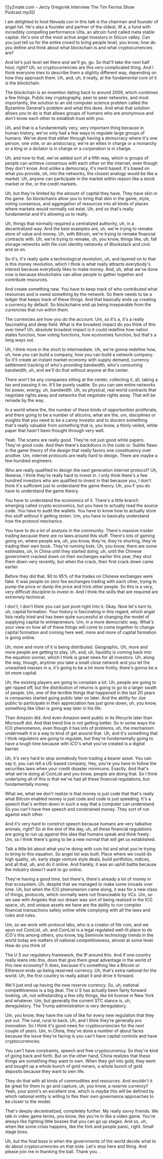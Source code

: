 ![[y2mate.com - Jerzy Gregorek Interview  The Tim Ferriss Show Podcast.mp3]]


I am delighted to host Nevada con in this talk is the chairman and founder of angel list. He's also a founder and partner of the oldest. W a, a fund with incredibly compelling performance Ulta, an altcoin fund called meta stable capital. He's one of the most active angel investors in Silicon valley. Can you just tell us for the entire crowd to bring people level, you know, how do you define and think about what blockchain is and what cryptocurrencies are?

And let's just level set there and we'll go, go. So that'll take the next half hour, right? Uh, so cryptocurrencies are this very complicated thing. And I think everyone tries to describe them a slightly different way, depending on how they approach them. Uh, and, uh, it really, at the fundamental core of it is the blockchain.

The blockchain is an invention dating back to around 2009, which combines a few things. Public key cryptography, peer to peer networks, and most importantly, the solution to an old computer science problem called the Byzantine General's problem and what this does. And what that solution allows you to do is that allows groups of humans who are anonymous and don't know each other to establish trust with you.

Uh, and that is a fundamentally very, very important thing because in human history, we've only had a few ways to regulate large groups of humans. We've done that either through having a democracy where it's one person, one vote, or an aristocracy, we're an elites in charge or a monarchy or a king or a dictator is in charge or a corporation is in charge.

Uh, and now to that, we've added sort of a fifth way, which is groups of people can achieve consensus with each other on the internet, even though they don't know. And unlike a democracy, it's merit based. It's based on what you provide, uh, into the networks, the closest analogy would be like a market. Uh, anyone can participate in the market within reason like a stock market or the, or the credit markets.

Uh, but they're limited by the amount of capital they have. They have skin in the game. So blockchains allow you to bring that skin in the game, style, voting consensus, and aggregation of resources into all kinds of places where markets would normally not exist. Uh, and so that's really fundamental and it's allowing us to really.

Uh, things that normally required a centralized authority, uh, in a decentralized way. And the best examples are, uh, we're trying to remake store of value and money. Uh, with Bitcoin, we're trying to remake financial contracts with. Uh, we're trying to remake, uh, you know, things like, uh, fall storage networks with file coin identity networks of Blockstack and civic and so on.

So it's, it's really quite a technological revolution, uh, and layered on to that is this money revolution, which I think is what really attracts everybody's interest because everybody likes to make money. And, uh, what we've done now is because blockchains can allow people to gather together and contribute resources.

And create something new. You have to keep track of who contributed what resources and is owed something by the network. So there needs to be a ledger that keeps track of these things. And that basically ends up creating a currency by default. So blockchains end up being inseparable from the currencies that run within them.

The currencies are how you do the account. Um, so it's a, it's a really fascinating and deep field. What is the broadest impact do you think of this over time? Uh, absolute broadest impact is it could redefine how nation states function, how voting functions, how economies function, but that's a long ways out.

Uh, I think more in the short to intermediate. Uh, we're gonna redefine how, uh, how you can build a company, how you can build a network company. So it'll create an instant market economy with supply demand, currency settlement tracking of who's providing bandwidth, who's consuming bandwidth, uh, and we'll do that without anyone at the center.

There won't be any companies sitting at the center, collecting it, all, taking a tax and passing it on. It'll be purely usable. So you can see entire networks for power, energy, uh, bandwidth. Uh,  so physical, real world contracts that negotiate rights away and networks that negotiate rights away. That will be remade by the way.

In a world where the, the number of these kinds of opportunities proliferate, and there going to be a number of altcoins, what are the, um, disciplines or insights that you need to be a canny investor and to discern something that's really valuable from something that is, you know, a thinly veiled, white paper that hasn't been thought through very well.

Yeah. The scams are really good. They're not just good white papers. They're good code. And then there's backdoors in the code or. Subtle flaws in the game theory of the design that really favors one constituency over another. Um, internet protocols are really hard to design. There are maybe a few hundred engineers.

Who are really qualified to design the next generation internet protocol? Uh, likewise, I think they're really hard to invest in. I only think there's a few hundred investors who are qualified to invest in that because you, I don't think it's sufficient just to understand the game theory. Uh, you F you do have to understand the game theory.

You have to understand the economics of it. There's a little branch emerging called crypto economics, but you have to actually read the source code. You have to audit the wallets. You have to know how to actually store this stuff without it getting stolen. Um, you have to basically understand how the protocol mechanics.

You have to do a lot of analysis in the community. There's massive insider trading because there are no laws around this stuff. There's lots of gaming going on, where people are, uh, you know, they're, they're shorting, they're trading their own book. They're running bots. Uh, you know, there are some estimates, uh, in China until they started doing, uh, until the Chinese government cracked down on their exchanges earlier this year, they shut them down very recently, but when the crack, their first crack down came earlier.

Before they did that. 90 to 95% of the trades on Chinese exchanges were fake. It was people on zero fee exchanges trading with each other, trying to pump the price or dump the price and trick other people. So this is a very, very difficult discipline to invest in. And I think the skills that are required are extremely technical.

I don't, I don't think you can just pivot right into it. Okay. Now let's turn to, uh, capital formation. Your history is fascinating in this regard, which angel lists really tried and has been quite successful at changing the model of supplying capital to entrepreneurs. Um, in a more democratic way. What's your view on how all of these things will come to come together to change capital formation and coming here well, more and more of capital formation is going online.

Uh, more and more of it is being distributed. Geographic. Uh, more and more people are getting to play. Uh, and, uh, liquidity is coming back into the equation sooner, which I think is great news for all investors. Uh, along the way, though, anytime you take a small close network and you let the unwashed masses in a, it's going to be a lot more frothy, there's gonna be a lot more capital.

Uh, the existing players are going to complain a lot. Uh, people are going to get ripped off, but the distribution of returns is going to go to a larger swath of people. Um, one of the terrible things that happened in the last 20 years is companies started going public later on later. And the ability for Joe public to participate in their appreciation has just gone down, uh, you know, something like Uber is going way later in his life.

Than Amazon did. And even Amazon went public in its lifecycle later than Microsoft did. And that trend line is not getting better. So in some ways the ICO phenomenon, even though it has lots of problems, uh, the mechanism underneath it is a way to kind of get around that. Uh, and it's something that I think regulators are going to regulate, but they're fundamentally going to have a tough time because with ICO's what you've created is a digital barrier.

Uh, it's very hard to stop somebody from trading a bearer asset. You can say it, you can tell a US-based company, Hey, you're you have to follow the securities laws when your credit disaster minimums. Exactly. And that's what we're doing at CoinList and you know, people are doing that. So I think underlying all of this is that we've had all these financial regulations, but fundamentally money.

What we, what we don't realize is that money is just code that that's really what Bitcoin enabled money is just code and code is just speeding. It's a speech that's written down in such a way that a computer can understand. So you can't have free speech and constrained money. They sort of run against each other.

And it's very hard to constrict speech because humans are very talkative animals, right? So at the end of the day, uh, all these financial regulations are going to run up against this idea that humans speak and think freely. Um, so I think there's going to be a new normal that will get us established.

Talk a little bit about what you're doing with coin list and what you're trying to bring to this equation. So angel list was built. Place where we could do high quality, uh, early stage venture style deals, build portfolios, indices, and all that, uh, and do it online. And frankly, it was an uphill battle because the industry doesn't want to go online.

They're having a good time, but there's, there's already a lot of money in that ecosystem. Uh, despite that we managed to make some inroads over time. Uh, but when the ICO phenomenon came along, it was for a new class of things, protocols, which normally were not financeable by VCs. Um, so we saw with Angeles that our dream was sort of being realized in the ICO space, uh, and unique assets we have are the ability to run complex financial transactions safely online while complying with all the laws and rules and rules.

Um, so we work with protocol labs, who is a creator of file coin, and we spun out CoinList, uh, and CoinList is a legal regulated well-lit place to do ICO's this among others, you know, big Seminole technology trends in the world today are matters of national competitiveness, almost at some level. How do you think of.

The U S our regulatory framework, the IP around this. And if one country really leans into this, does that give them great advantage in the world of this new economy? It does, because it's something like a Bitcoin or Ethereum ends up being reserved currency. Uh, that's extra national for the world. Uh, the first country to really adopt it and drive it forward.

We'll just end up having the new reserve currency. So, uh, national competitiveness is a big deal. The U S has actually been fairly forward looking, uh, not withstanding a few silly things, like bit license in New York and whatever. Um, but generally the current STC stance is, uh, deregulatory. The Trump administration is very deregulatory.

Um, you know, they have the rule of like for every new regulation that they put out. The rural, rural to back. Uh, and I think they're generally pro innovation. So I think it's good news for cryptocurrencies for the next couple of years. Um, in China, they've done a number of about faces because the issue they're facing is you can't have capital controls and have cryptocurrencies.

You can't have constraints, speech and free cryptocurrency. So they're kind of going back and forth. But on the other hand, China realizes that these things are something they want to own. When they got into gold, they went and bought up a whole bunch of gold miners, a whole bunch of gold deposits because they want to own life.

They do that with all kinds of commodities and resources. And wouldn't it be great for them to go and capture, uh, you know, a reserve currency? Yeah, your point's an excellent one, which is maybe this will be defined by which national entity is willing to flex their own governance approaches to be closer to the model.

That's deeply decentralized, completely further. My really savvy friends. We talk in video game terms, you know, like you're in like a video game. You're always like fighting little bosses that you can go up stages. And so, uh, when like some crisis happens, like the fork and people panic, right. Small stage boss.

Uh, but the final boss is when the governments of the world decide what to do about cryptocurrencies on that note. Let's stop here and thing. And please join me in thanking the ball. Thank you. .